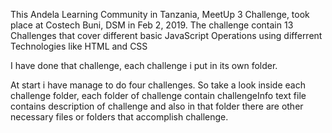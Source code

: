 This Andela Learning Community in Tanzania, MeetUp 3 Challenge, took place at Costech Buni, DSM in Feb 2, 2019. The challenge contain 13 Challenges that cover different basic JavaScript Operations using differrent Technologies like HTML and CSS

I have done that challenge, each challenge i put in its own folder.

At start i have manage to do four challenges. So take a look inside each challenge folder, each folder of challenge contain challengeInfo text file contains description of challenge and also in that folder there are other necessary files or folders that accomplish challenge.